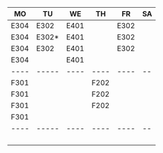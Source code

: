|MO  |TU   |WE  |TH  |FR  |SA|
|----|-----|----|----|----|--|
|E304|E302 |E401|    |E302|  |
|E304|E302*|E401|    |E302|  |
|E304|E302 |E401|    |E302|  |
|E304|     |E401|    |    |  |
|----|-----|----|----|----|--|
|F301|     |    |F202|    |  |
|F301|     |    |F202|    |  |
|F301|     |    |F202|    |  |
|F301|     |    |    |    |  |
|----|-----|----|----|----|--|
|    |     |    |    |    |  |
|    |     |    |    |    |  |
|    |     |    |    |    |  |
|    |     |    |    |    |  |
